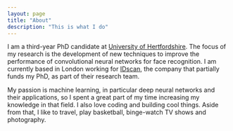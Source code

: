 ```yaml
---
layout: page
title: "About"
description: "This is what I do"
---
```


I am a third-year PhD candidate at [University of Hertfordshire](http://www.herts.ac.uk/). The focus of my research is the development of new techniques to improve the performance of convolutional neural networks for face recognition. I am currently based in London working for [IDscan](https://www.idscan.com/), the company that partially funds my PhD, as part of their research team.

My passion is machine learning, in particular deep neural networks and their applications, so I spent a great part of my time increasing my knowledge in that field. I also love coding and building cool things. Aside from that, I like to travel, play basketball, binge-watch TV shows and photography.
